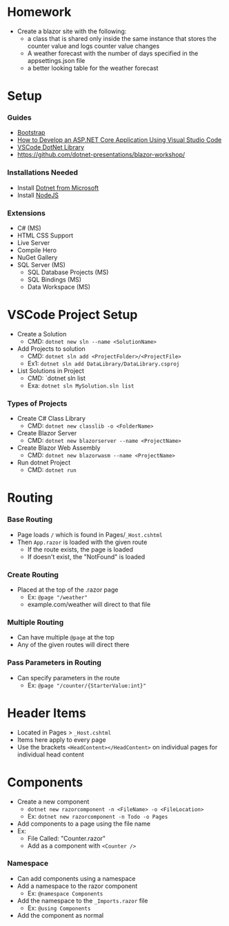 
# Homework

- Create a blazor site with the following:
  - a class that is shared only inside the same instance that stores the counter value and logs counter value changes
  - A weather forecast with the number of days specified in the appsettings.json file
  - a better looking table for the weather forecast

# Setup

### Guides

- [Bootstrap](https://getbootstrap.com/)
- [How to Develop an ASP.NET Core Application Using Visual Studio Code](https://www.syncfusion.com/blogs/post/how-to-develop-an-asp-net-core-application-using-visual-studio-code.aspx)
- [VSCode DotNet Library](https://learn.microsoft.com/en-us/dotnet/core/tutorials/library-with-visual-studio-code?pivots=dotnet-7-0)
- https://github.com/dotnet-presentations/blazor-workshop/

### Installations Needed

- Install [Dotnet from  Microsoft](https://dotnet.microsoft.com/en-us/download/dotnet)
- Install [NodeJS](https://nodejs.org/en)

### Extensions

- C# (MS)
- HTML CSS Support
- Live Server
- Compile Hero
- NuGet Gallery
- SQL Server (MS)
    - SQL Database Projects (MS)
    - SQL Bindings (MS)
    - Data Workspace (MS)

# VSCode Project Setup

- Create a Solution
    - CMD: `dotnet new sln --name <SolutionName>`
- Add Projects to solution
    - CMD: `dotnet sln add <ProjectFolder>/<ProjectFile>`
    - Ex1: `dotnet sln add DataLibrary/DataLibrary.csproj`
- List Solutions in Project
    - CMD: `dotnet sln <SolutionFileName> list
    - Exa: `dotnet sln MySolution.sln list`

### Types of Projects

- Create C# Class Library
    - CMD: `dotnet new classlib -o <FolderName>`
- Create Blazor Server
    - CMD: `dotnet new blazorserver --name <ProjectName>`
- Create Blazor Web Assembly
    - CMD: `dotnet new blazorwasm --name <ProjectName>`
- Run dotnet Project
    - CMD: `dotnet run`

# Routing

### Base Routing

- Page loads `/` which is found in Pages/`_Host.cshtml`
- Then `App.razor` is loaded with the given route
  - If the route exists, the page is loaded
  - If doesn't exist, the "NotFound" is loaded

### Create Routing

- Placed at the top of the .razor page
  - Ex: `@page "/weather"`
  - example.com/weather will direct to that file

### Multiple Routing

- Can have multiple `@page` at the top
- Any of the given routes will direct there

### Pass Parameters in Routing

- Can specify parameters in the route
  - Ex: `@page "/counter/{StarterValue:int}"`


# Header Items

- Located in Pages > `_Host.cshtml`
- Items here apply to every page
- Use the brackets `<HeadContent></HeadContent>` on individual pages for individual head content

# Components

- Create a new component
    - `dotnet new razorcomponent -n <FileName> -o <FileLocation>`
    - Ex: `dotnet new razorcomponent -n Todo -o Pages`
- Add components to a page using the file name
- Ex:
    - File Called: "Counter.razor"
    - Add as a component with `<Counter />`

### Namespace

- Can add components using a namespace
- Add a namespace to the razor component
    - Ex: `@namespace Components`
- Add the namespace to the `_Imports.razor` file
    - Ex: `@using Components`
- Add the component as normal
